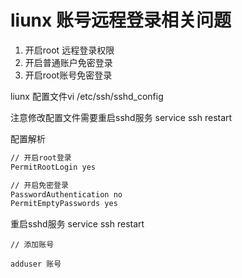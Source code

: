 # liunx 账号远程登录相关问题&#x20;

1. 开启root 远程登录权限
2. 开启普通账户免密登录
3. 开启root账号免密登录

liunx 配置文件vi /etc/ssh/sshd\_config

注意修改配置文件需要重启sshd服务 service ssh restart

配置解析

```bash 
// 开启root登录
PermitRootLogin yes

// 开启免密登录
PasswordAuthentication no
PermitEmptyPasswords yes

```


重启sshd服务 service ssh restart

```vue 
// 添加账号

adduser 账号
```
